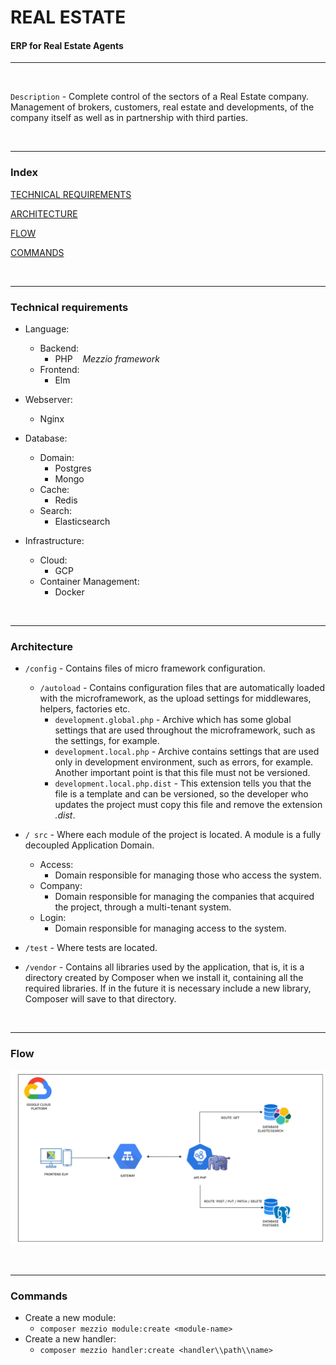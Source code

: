 # REAL ESTATE

#### ERP for Real Estate Agents

---

<br>

`Description` *-*  Complete control of the sectors of a Real Estate company. Management of brokers, customers, real estate and developments, of 
                the company itself as well as in partnership with third parties.

<br>

---

### Index

[TECHNICAL REQUIREMENTS](#technical-requirements)

[ARCHITECTURE](#architecture)

[FLOW](#flow)

[COMMANDS](#commands)

<br> 

---

### Technical requirements

* Language: 
    * Backend:
        * PHP  &nbsp;&nbsp; *Mezzio framework*
    * Frontend: 
        * Elm

* Webserver: 
    * Nginx
    
* Database: 
    * Domain: 
        * Postgres
        * Mongo
    * Cache: 
        * Redis
    * Search: 
        * Elasticsearch        
   
* Infrastructure: 
    * Cloud: 
        * GCP
    * Container Management: 
        * Docker
   
<br>

---

### Architecture

* `/config` *-* Contains files of micro framework configuration.
    
  * `/autoload` *-* Contains configuration files that are automatically loaded with the microframework, as the upload settings for middlewares,
                    helpers, factories etc. 
    * `development.global.php` *-* Archive which has some global settings that are used throughout the microframework, such as the settings, for 
                    example.
    * `development.local.php` *-* Archive contains settings that are used only in development environment, such as errors, for example. Another 
                    important point is that this file must not be versioned.
    * `development.local.php.dist` *-* This extension tells you that the file is a template and can be versioned, so the developer who updates 
                    the project must copy this file and remove the extension *.dist*.
    
* `/ src` *-* Where each module of the project is located. A module is a fully decoupled Application Domain.

  * Access:
    * Domain responsible for managing those who access the system.
  * Company: 
    * Domain responsible for managing the companies that acquired the project, through a multi-tenant system. 
  * Login: 
    * Domain responsible for managing access to the system.
    
* `/test` *-* Where tests are located.

* `/vendor` *-* Contains all libraries used by the application, that is, it is a directory created by Composer when we install it, containing all 
                    the required libraries. If in the future it is necessary include a new library, Composer will save to that directory.
                    
<br> 

---

### Flow

![flow](markdown/Flow.png)

<br> 

---

### Commands

* Create a new module: 
   * `composer mezzio module:create <module-name>`  
* Create a new handler: 
   * `composer mezzio handler:create <handler\\path\\name>`
